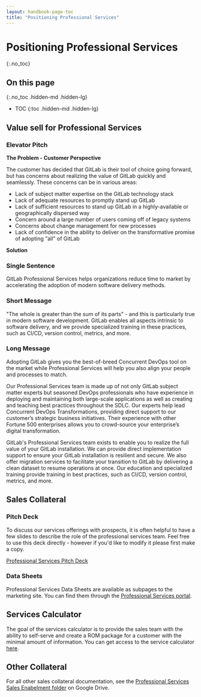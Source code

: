 ```yaml
---
layout: handbook-page-toc
title: "Positioning Professional Services"
---
```

# Positioning Professional Services
{:.no_toc}

## On this page
{:.no_toc .hidden-md .hidden-lg}

- TOC
{:toc .hidden-md .hidden-lg}

## Value sell for Professional Services

### Elevator Pitch

**The Problem - Customer Perspective**

The customer has decided that GitLab is their tool of choice going forward, but has concerns about realizing the value of GitLab quickly and seamlessly.  These concerns can be in various areas:

* Lack of subject matter expertise on the GitLab technology stack
* Lack of adequate resources to promptly stand up GitLab
* Lack of sufficient resources to stand up GitLab in a highly-available or geographically dispersed way
* Concern around a large number of users coming off of legacy systems
* Concerns about change management for new processes
* Lack of confidence in the ability to deliver on the transformative promise of adopting "all" of GitLab

**Solution**

### Single Sentence

GitLab Professional Services helps organizations reduce time to market by accelerating the adoption of modern software delivery methods.

### Short Message

"The whole is greater than the sum of its parts" - and this is particularly true in modern software development. GitLab enables all aspects intrinsic to software delivery, and we provide specialized training in these practices, such as CI/CD, version control, metrics, and more.

### Long Message

Adopting GitLab gives you the best-of-breed Concurrent DevOps tool on the market while Professional Services will help you also align your people and processes to match.

Our Professional Services team is made up of not only GitLab subject matter experts but seasoned DevOps professionals who have experience in deploying and maintaining both large-scale applications as well as creating and teaching best practices throughout the SDLC.  Our experts help lead Concurrent DevOps Transformations, providing direct support to our customer’s strategic business initiatives.  Their experience with other Fortune 500 enterprises allows you to crowd-source your enterprise’s digital transformation.

GitLab's Professional Services team exists to enable you to realize the full value of your GitLab installation.  We can provide direct implementation support to ensure your GitLab installation is resilient and secure.  We also offer migration services to facilitate your transition to GitLab by delivering a clean dataset to resume operations at once.   Our education and specialized training provide training in best practices, such as CI/CD, version control, metrics, and more.

## Sales Collateral 

### Pitch Deck

To discuss our services offerings with prospects, it is often helpful to have a few slides to describe the role of the professional services team.  Feel free to use this deck directly - however if you'd like to modify it please first make a copy.

[Professional Services Pitch Deck](http://bit.ly/psslides)

### Data Sheets

Professional Services Data Sheets are available as subpages to the marketing site. You can find them through the [Professional Services portal](/services/).

## Services Calculator

The goal of the services calculator is to provide the sales team with the ability to self-serve and create a ROM package for a customer with the minimal amount of information.  You can get access to the service calculator [here](https://services-calculator.gitlab.io/).

## Other Collateral

For all other sales collateral documentation, see the [Professional Services Sales Enabelment folder](https://drive.google.com/drive/u/0/folders/1vLhSdmlwClou_16I1SU9d3X0oG1EtBHv) on Google Drive.
